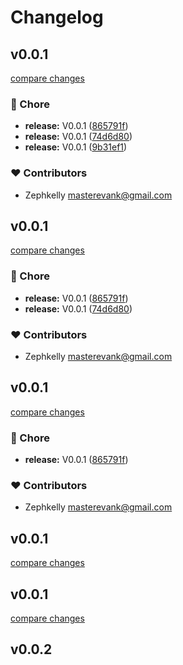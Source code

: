 # Changelog


## v0.0.1

[compare changes](https://github.com/zephkelly/nuxt-formulate/compare/v0.0.1...v0.0.1)

### 🏡 Chore

- **release:** V0.0.1 ([865791f](https://github.com/zephkelly/nuxt-formulate/commit/865791f))
- **release:** V0.0.1 ([74d6d80](https://github.com/zephkelly/nuxt-formulate/commit/74d6d80))
- **release:** V0.0.1 ([9b31ef1](https://github.com/zephkelly/nuxt-formulate/commit/9b31ef1))

### ❤️ Contributors

- Zephkelly <masterevank@gmail.com>

## v0.0.1

[compare changes](https://github.com/zephkelly/nuxt-formulate/compare/v0.0.1...v0.0.1)

### 🏡 Chore

- **release:** V0.0.1 ([865791f](https://github.com/zephkelly/nuxt-formulate/commit/865791f))
- **release:** V0.0.1 ([74d6d80](https://github.com/zephkelly/nuxt-formulate/commit/74d6d80))

### ❤️ Contributors

- Zephkelly <masterevank@gmail.com>

## v0.0.1

[compare changes](https://github.com/zephkelly/nuxt-formulate/compare/v0.0.1...v0.0.1)

### 🏡 Chore

- **release:** V0.0.1 ([865791f](https://github.com/zephkelly/nuxt-formulate/commit/865791f))

### ❤️ Contributors

- Zephkelly <masterevank@gmail.com>

## v0.0.1

[compare changes](https://github.com/zephkelly/formulate/compare/v0.0.1...v0.0.1)

## v0.0.1

[compare changes](https://github.com/zephkelly/formulate/compare/v0.0.2...v0.0.1)

## v0.0.2

